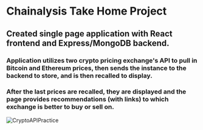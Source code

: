 # **Chainalysis Take Home Project**

## Created single page application with React frontend and Express/MongoDB backend.

### Application utilizes two crypto pricing exchange's API to pull in Bitcoin and Ethereum prices, then sends the instance to the backend to store, and is then recalled to display.

### After the last prices are recalled, they are displayed and the page provides recommendations (with links) to which exchange is better to buy or sell on.

![CryptoAPIPractice](https://user-images.githubusercontent.com/84943280/144112724-4aa6861f-4e8a-4eab-96c9-d33ef3607adf.gif)
